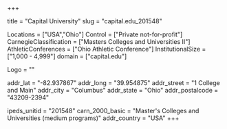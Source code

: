 
+++

title = "Capital University"
slug = "capital.edu_201548"

Locations = ["USA","Ohio"]
Control = ["Private not-for-profit"]
CarnegieClassification = ["Masters Colleges and Universities II"]
AthleticConferences = ["Ohio Athletic Conference"]
InstitutionalSize = ["1,000 - 4,999"]
domain = ["capital.edu"]

Logo = ""

addr_lat = "-82.937867"
addr_long = "39.954875"
addr_street = "1 College and Main"
addr_city = "Columbus"
addr_state = "Ohio"
addr_postalcode = "43209-2394"

ipeds_unitid = "201548"
carn_2000_basic = "Master's Colleges and Universities (medium programs)"
addr_country = "USA"
+++
    
